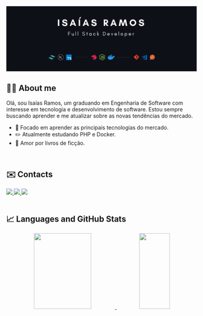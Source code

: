<img src=".github/banner.png" />
<br>

## 👋🏻 About me
<p>Olá, sou Isaías Ramos, um graduando em Engenharia de Software com interesse em tecnologia e desenvolvimento de software. Estou sempre buscando aprender e me atualizar sobre as novas tendências do mercado.</p>

 - 💼 Focado em aprender as principais tecnologias do mercado.
 - ✏️ Atualmente estudando PHP e Docker. 
 - 📕 Amor por livros de ficção.

<br>

## ✉️ Contacts

<div>
    <a href="https://www.instagram.com/isaias.r.o/" target="_blank">
      <img src="https://img.shields.io/badge/-Instagram-%23E4405F?style=for-the-badge&logo=instagram&logoColor=white" target="_blank">
    </a>
    <a href = "mailto:isaiasramosdeoliveira2003@gmail.com">
      <img src="https://img.shields.io/badge/Gmail-D14836?style=for-the-badge&logo=gmail&logoColor=white" destino ="_blank">
    </a>
    <a href="https://www.linkedin.com/in/isa%C3%ADas-ramos-ab015a248" target="_blank">
      <img src="https://img.shields.io/badge/LinkedIn-0077B5?style=for-the-badge&logo=linkedin&logoColor=white" target="_blank">
    </a>
</div>

<br>

## 📈 Languages and GitHub Stats



<div align="center">
  <a href="https://github.com/isaiasramosdeoliveira">
  <img height="200px" width="55%" src="https://github-readme-stats.vercel.app/api?username=isaiasramosdeoliveira&show_icons=true&theme=gotham&include_all_commits=true&count_private=true"/>
  <img height="200px" width="40%"  src="https://github-readme-stats.vercel.app/api/top-langs/?username=isaiasramosdeoliveira&layout=compact&langs_count=7&theme=gotham"/>
  </div>
